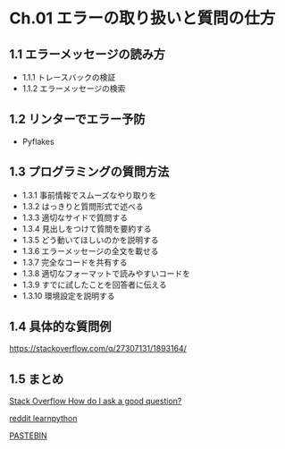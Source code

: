 # Ch.01 エラーの取り扱いと質問の仕方

## 1.1 エラーメッセージの読み方

- 1.1.1 トレースバックの検証
- 1.1.2 エラーメッセージの検索

## 1.2 リンターでエラー予防

- Pyflakes

## 1.3 プログラミングの質問方法

- 1.3.1 事前情報でスムーズなやり取りを
- 1.3.2 はっきりと質問形式で述べる
- 1.3.3 適切なサイドで質問する
- 1.3.4 見出しをつけて質問を要約する
- 1.3.5 どう動いてほしいのかを説明する
- 1.3.6 エラーメッセージの全文を載せる
- 1.3.7 完全なコードを共有する
- 1.3.8 適切なフォーマットで読みやすいコードを
- 1.3.9 すでに試したことを回答者に伝える
- 1.3.10 環境設定を説明する

## 1.4 具体的な質問例

<https://stackoverflow.com/q/27307131/1893164/>

## 1.5 まとめ

[Stack Overflow How do I ask a good question?](https://stackoverflow.com/help/how-to-ask/)

[reddit learnpython](https://reddit.com/r/learnpython/)

[PASTEBIN](https://pastebin.com/)
